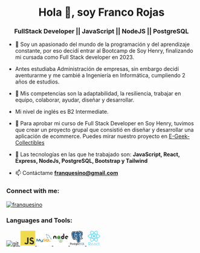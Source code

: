 <h1 align="center">Hola 👋, soy Franco Rojas</h1>
<h3 align="center">FullStack Developer || JavaScript || NodeJS || PostgreSQL</h3>

- 🔭 Soy un apasionado del mundo de la programación y del aprendizaje constante, por eso decidí entrar al Bootcamp de Soy Henry, finalizando mi cursada como Full Stack developer en 2023.
-  Antes estudiaba Administración de empresas, sin embargo decidí aventurarme y me cambié a Ingeniería en Informática, cumpliendo 2 años de estudios. 

- 🌱 Mis competencias son la adaptabilidad, la resiliencia, trabajar en equipo, colaborar, ayudar, diseñar y desarrollar.
- Mi nivel de inglés es B2 Intermediate.

- 👯 Para aprobar mi curso de Full Stack Developer en Soy Henry, tuvimos que crear un proyecto grupal que consistió en diseñar y desarrollar una aplicación de ecommerce. Puedes mirar nuestro proyecto en [E-Geek-Collectibles](https://github.com/andruizgom/e-Geek-Collectibles)

- 💬 Las tecnologías en las que he trabajado son: **JavaScript, React, Express, NodeJs, PostgreSQL, Bootstrap y Tailwind**

- 📫 Contáctame **franquesino@gmail.com**

<h3 align="left">Connect with me:</h3>
<p align="left">
<a href="https://linkedin.com/in/franquesino" target="blank"><img align="center" src="https://raw.githubusercontent.com/rahuldkjain/github-profile-readme-generator/master/src/images/icons/Social/linked-in-alt.svg" alt="franquesino" height="30" width="40" /></a>
</p>

<h3 align="left">Languages and Tools:</h3>
<p align="left"> <a href="https://git-scm.com/" target="_blank" rel="noreferrer"> <img src="https://www.vectorlogo.zone/logos/git-scm/git-scm-icon.svg" alt="git" width="40" height="40"/> </a> <a href="https://developer.mozilla.org/en-US/docs/Web/JavaScript" target="_blank" rel="noreferrer"> <img src="https://raw.githubusercontent.com/devicons/devicon/master/icons/javascript/javascript-original.svg" alt="javascript" width="40" height="40"/> </a>  <a href="https://www.mysql.com/" target="_blank" rel="noreferrer"> <img src="https://raw.githubusercontent.com/devicons/devicon/master/icons/mysql/mysql-original-wordmark.svg" alt="mysql" width="40" height="40"/> </a> <a href="https://nodejs.org" target="_blank" rel="noreferrer"> <img src="https://raw.githubusercontent.com/devicons/devicon/master/icons/nodejs/nodejs-original-wordmark.svg" alt="nodejs" width="40" height="40"/> </a> <a href="https://www.postgresql.org" target="_blank" rel="noreferrer"> <img src="https://raw.githubusercontent.com/devicons/devicon/master/icons/postgresql/postgresql-original-wordmark.svg" alt="postgresql" width="40" height="40"/> </a> <a href="https://reactjs.org/" target="_blank" rel="noreferrer"> <img src="https://raw.githubusercontent.com/devicons/devicon/master/icons/react/react-original-wordmark.svg" alt="react" width="40" height="40"/> </a> </p>


